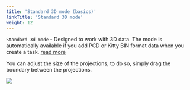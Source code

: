 ```yaml
---
title: 'Standard 3D mode (basics)'
linkTitle: 'Standard 3D mode'
weight: 12
---
```


`Standard 3d mode` - Designed to work with 3D data.
The mode is automatically available if you add PCD or Kitty BIN format data when you create a task.
[read more](/docs/manual/basics/creating_an_annotation_task/)

You can adjust the size of the projections, to do so, simply drag the boundary between the projections.

![](/images/image215_carla_town3.jpg)
